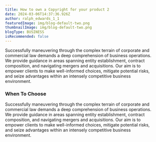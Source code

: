 ```yaml
---
title: How to own a Copyright for your product 2
date: 2024-03-06T14:37:36.926Z
author: ralph_edwards_1_1
featuredImage: img/blog-default-two.png
thumbnailImage: img/blog-default-two.png
blogType: BUSINESS
isRecommended: false
---
```

Successfully maneuvering through the complex terrain of corporate and commercial law demands a deep comprehension of business operations. We provide guidance in areas spanning entity establishment, contract composition, and navigating mergers and acquisitions. Our aim is to empower clients to make well-informed choices, mitigate potential risks, and seize advantages within an intensely competitive business environment.

### When To Choose

Successfully maneuvering through the complex terrain of corporate and commercial law demands a deep comprehension of business operations. We provide guidance in areas spanning entity establishment, contract composition, and navigating mergers and acquisitions. Our aim is to empower clients to make well-informed choices, mitigate potential risks, and seize advantages within an intensely competitive business environment.
